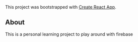 This project was bootstrapped with [Create React App](https://github.com/facebook/create-react-app).

## About

This is a personal learning project to play around with firebase
